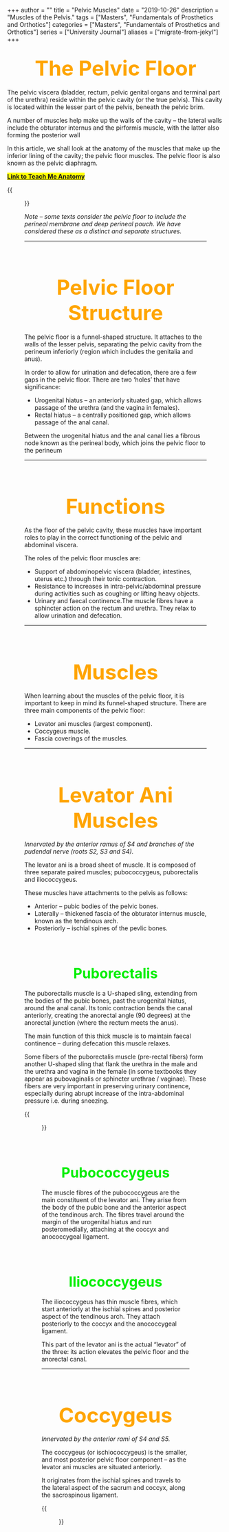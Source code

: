 +++
author = ""
title = "Pelvic Muscles"
date = "2019-10-26"
description = "Muscles of the Pelvis."
tags = ["Masters", "Fundamentals of Prosthetics and Orthotics"]
categories = ["Masters", "Fundamentals of Prosthetics and Orthotics"]
series = ["University Journal"]
aliases = ["migrate-from-jekyl"]
+++

<font size="+7" color="orange"><center> The Pelvic Floor </center></font>  
---

The pelvic viscera (bladder, rectum, pelvic genital organs and terminal part of the urethra) reside within the pelvic cavity (or the true pelvis). This cavity is located within the lesser part of the pelvis, beneath the pelvic brim.

A number of muscles help make up the walls of the cavity – the lateral walls include the obturator internus and the pirformis muscle, with the latter also forming the posterior wall

In this article, we shall look at the anatomy of the muscles that make up the inferior lining of the cavity; the pelvic floor muscles. The pelvic floor is also known as the pelvic diaphragm.

**<mark>[Link to Teach Me Anatomy](https://teachmeanatomy.info/pelvis/muscles/pelvic-floor/)<mark>**

{{<figure src="/2019-10-14/Overview-of-the-Pelvic-Cavity-and-the-Pelvic-Floor-Muscles.jpg" class="post-cover" align="centre">}}

*Note – some texts consider the pelvic floor to include the perineal membrane and deep perineal pouch. We have considered these as a distinct and separate structures.*

---

<br><br>

<font size="+7" color="orange"><center> Pelvic Floor Structure </center></font>  
---

The pelvic floor is a funnel-shaped structure. It attaches to the walls of the lesser pelvis, separating the pelvic cavity from the perineum inferiorly (region which includes the genitalia and anus).

In order to allow for urination and defecation, there are a few gaps in the pelvic floor. There are two ‘holes’ that have significance:

- Urogenital hiatus – an anteriorly situated gap, which allows passage of the urethra (and the vagina in females).
- Rectal hiatus – a centrally positioned gap, which allows passage of the anal canal.

Between the urogenital hiatus and the anal canal lies a fibrous node known as the perineal body, which joins the pelvic floor to the perineum

---

<br><br>

<font size="+7" color="orange"><center> Functions </center></font>  
---

As the floor of the pelvic cavity, these muscles have important roles to play in the correct functioning of the pelvic and abdominal viscera.

The roles of the pelvic floor muscles are:

- Support of abdominopelvic viscera (bladder, intestines, uterus etc.) through their tonic contraction.
- Resistance to increases in intra-pelvic/abdominal pressure during activities such as coughing or lifting heavy objects.
- Urinary and faecal continence.The muscle fibres have a sphincter action on the rectum and urethra. They relax to allow urination and defecation.

---

<br><br>

<font size="+7" color="orange"><center> Muscles </center></font>  
---

When learning about the muscles of the pelvic floor, it is important to keep in mind its funnel-shaped structure. There are three main components of the pelvic floor:

- Levator ani muscles (largest component).
- Coccygeus muscle.
- Fascia coverings of the muscles.

---

<br><br>

<font size="+4" color="orange"><center> Levator Ani Muscles </center></font>  
---

*Innervated by the anterior ramus of S4 and branches of the pudendal nerve (roots S2, S3 and S4).*

The levator ani is a broad sheet of muscle. It is composed of three separate paired muscles; pubococcygeus, puborectalis and iliococcygeus.

These muscles have attachments to the pelvis as follows:

- Anterior – pubic bodies of the pelvic bones.
- Laterally – thickened fascia of the obturator internus muscle, known as the tendinous arch.
- Posteriorly – ischial spines of the pevlic bones.

<br><br>

<font size="+3" color="Gree"><center> Puborectalis </center></font>  
---

The puborectalis muscle is a U-shaped sling, extending from the bodies of the pubic bones, past the urogenital hiatus, around the anal canal. Its tonic contraction bends the canal anteriorly, creating the anorectal angle (90 degrees) at the anorectal junction (where the rectum meets the anus).

The main function of this thick muscle is to maintain faecal continence – during defecation this muscle relaxes.

Some fibers of the puborectalis muscle (pre-rectal fibers) form another U-shaped sling that flank the urethra in the male and the urethra and vagina in the female (in some textbooks they appear as pubovaginalis or sphincter urethrae / vaginae). These fibers are very important in preserving urinary continence, especially during abrupt increase of the intra-abdominal pressure i.e. during sneezing.

{{<figure src="/2019-10-14/Muscles-of-the-Pelvic-Floor.jpg" class="post-cover" align="centre">}}

<br><br>

<font size="+3" color="Gree"><center> Pubococcygeus </center></font>  
---

The muscle fibres of the pubococcygeus are the main constituent of the levator ani. They arise from the body of the pubic bone and the anterior aspect of the tendinous arch. The fibres travel around the margin of the urogenital hiatus and run posteromedially, attaching at the coccyx and anococcygeal ligament.

<br><br>

<font size="+3" color="Gree"><center> Iliococcygeus </center></font>  
---

The iliococcygeus has thin muscle fibres, which start anteriorly at the ischial spines and posterior aspect of the tendinous arch. They attach posteriorly to the coccyx and the anococcygeal ligament.

This part of the levator ani is the actual “levator” of the three: its action elevates the pelvic floor and the anorectal canal.

---

<br><br>

<font size="+4" color="orange"><center> Coccygeus </center></font>  
---

*Innervated by the anterior rami of S4 and S5.*

The coccygeus (or ischiococcygeus) is the smaller, and most posterior pelvic floor component – as the levator ani muscles are situated anteriorly.

It originates from the ischial spines and travels to the lateral aspect of the sacrum and coccyx, along the sacrospinous ligament.

{{<figure src="/2019-10-14/The-Muscles-of-the-Pelvic-Floor-Levator-Ani-and-Coccygeus-2.jpg" class="post-cover" align="centre">}}